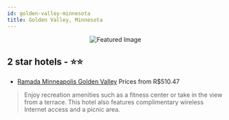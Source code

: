 ```yaml
---
id: golden-valley-minnesota
title: Golden Valley, Minnesota
---
```


<center><img src="https://i.travelapi.com/hotels/1000000/870000/861600/861522/d6ec0064_z.jpg" alt="Featured Image" /></center>


##  2 star hotels - ⭐️⭐️

-    [Ramada Minneapolis Golden Valley](https://us.hurb.com/hotels/golden-valley/ramada-minneapolis-golden-valley-JNP-JP187423?cmp=18055) Prices from R$510.47
   > Enjoy recreation amenities such as a fitness center or take in the view from a terrace. This hotel also features complimentary wireless Internet access and a picnic area.
